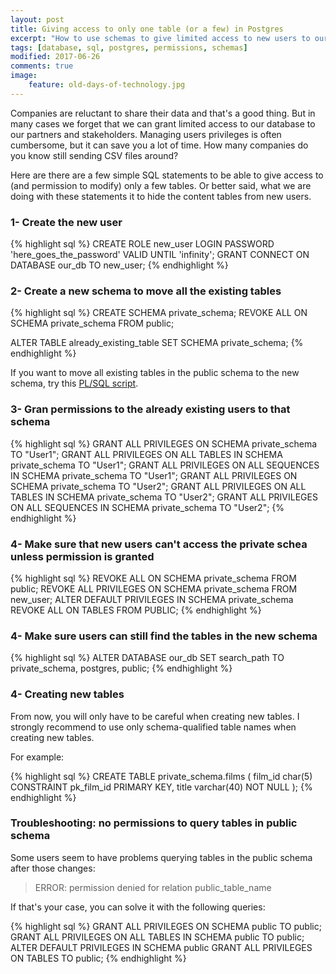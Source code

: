 ```yaml
---
layout: post
title: Giving access to only one table (or a few) in Postgres
excerpt: "How to use schemas to give limited access to new users to our Postgres database"
tags: [database, sql, postgres, permissions, schemas]
modified: 2017-06-26
comments: true
image:
    feature: old-days-of-technology.jpg
---
```


Companies are reluctant to share their data and that's a good thing.
But in many cases we forget that we can grant limited access to our database to our partners and stakeholders.
Managing users privileges is often cumbersome, but it can save you a lot of time.
How many companies do you know still sending CSV files around?


Here are there are a few simple SQL statements to be able to give access to (and permission to modify) only a few tables.
Or better said, what we are doing with these statements it to hide the content tables from new users.


### 1- Create the new user

{% highlight sql %}
CREATE ROLE new_user LOGIN PASSWORD 'here_goes_the_password' VALID UNTIL 'infinity';
GRANT CONNECT ON DATABASE our_db TO new_user;
{% endhighlight %}


### 2- Create a new schema to move all the existing tables

{% highlight sql %}
CREATE SCHEMA private_schema;
REVOKE ALL ON SCHEMA private_schema FROM public;

ALTER TABLE already_existing_table SET SCHEMA private_schema;
{% endhighlight %}

If you want to move all existing tables in the public schema to the new schema, try this [PL/SQL script](https://stackoverflow.com/a/10224326/337746).

### 3- Gran permissions to the already existing users to that schema

{% highlight sql %}
GRANT ALL PRIVILEGES ON                  SCHEMA private_schema TO "User1";
GRANT ALL PRIVILEGES ON ALL TABLES    IN SCHEMA private_schema TO "User1";
GRANT ALL PRIVILEGES ON ALL SEQUENCES IN SCHEMA private_schema TO "User1";
GRANT ALL PRIVILEGES ON                  SCHEMA private_schema TO "User2";
GRANT ALL PRIVILEGES ON ALL TABLES    IN SCHEMA private_schema TO "User2";
GRANT ALL PRIVILEGES ON ALL SEQUENCES IN SCHEMA private_schema TO "User2";
{% endhighlight %}


### 4- Make sure that new users can't access the private schea unless permission is granted


{% highlight sql %}
REVOKE ALL ON SCHEMA private_schema FROM public;
REVOKE ALL PRIVILEGES ON SCHEMA private_schema FROM new_user;
ALTER DEFAULT PRIVILEGES IN SCHEMA private_schema REVOKE ALL ON TABLES FROM PUBLIC;
{% endhighlight %}

### 4- Make sure users can still find the tables in the new schema


{% highlight sql %}
ALTER DATABASE our_db SET search_path TO private_schema, postgres, public;
{% endhighlight %}



### 4- Creating new tables

From now, you will only have to be careful when creating new tables.
I strongly recommend to use only schema-qualified table names when creating new tables.

For example:

{% highlight sql %}
CREATE TABLE private_schema.films (
    film_id        char(5) CONSTRAINT pk_film_id PRIMARY KEY,
    title       varchar(40) NOT NULL
);
{% endhighlight %}


### Troubleshooting: no permissions to query tables in public schema

Some users seem to have problems querying tables in the public schema after those changes:

> ERROR:  permission denied for relation public_table_name


If that's your case, you can solve it with the following queries:


{% highlight sql %}
GRANT ALL PRIVILEGES ON SCHEMA public TO public;
GRANT ALL PRIVILEGES ON ALL TABLES IN SCHEMA public TO public;
ALTER DEFAULT PRIVILEGES IN SCHEMA public GRANT ALL PRIVILEGES ON TABLES TO public;
{% endhighlight %}
